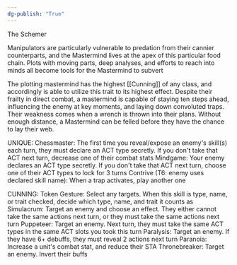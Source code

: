 ```yaml
---
dg-publish: "True"
---
```


The Schemer

Manipulators are particularly vulnerable to predation from their cannier counterparts, and the Mastermind lives at the apex of this particular food chain. Plots with moving parts, deep analyses, and efforts to reach into minds all become tools for the Mastermind to subvert

The plotting mastermind has the highest [[Cunning]] of any class, and accordingly is able to utilize this trait to its highest effect. Despite their frailty in direct combat, a mastermind is capable of staying ten steps ahead, influencing the enemy at key moments, and laying down convoluted traps. Their weakness comes when a wrench is thrown into their plans. Without enough distance, a Mastermind can be felled before they have the chance to lay their web.

UNIQUE:
Chessmaster: The first time you reveal/expose an enemy's skill(s) each turn, they must declare an ACT type secretly. If you don't take that ACT next turn, decrease one of their combat stats
Mindgame: Your enemy declares an ACT type secretly. If you don't take that ACT next turn, choose one of their ACT types to lock for 3 turns
Contrive (T6: enemy uses declared skill name): When a trap activates, play another one

CUNNING:
Token Gesture: Select any targets. When this skill is type, name, or trait checked, decide which type, name, and trait it counts as
Simulacrum: Target an enemy and choose an effect. They either cannot take the same actions next turn, or they must take the same actions next turn
Puppeteer: Target an enemy. Next turn, they must take the same ACT types in the same ACT slots you took this turn
Paralysis: Target an enemy. If they have 6+ debuffs, they must reveal 2 actions next turn
Paranoia: Increase a unit's combat stat, and reduce their STA
Thronebreaker: Target an enemy. Invert their buffs